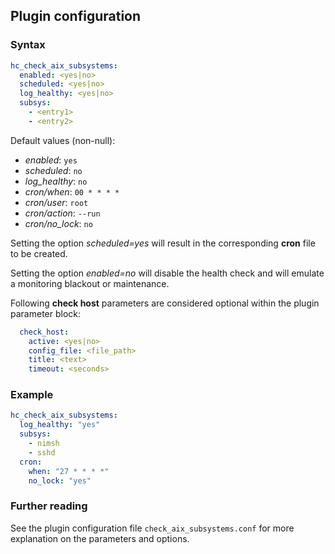## Plugin configuration

### Syntax

```yaml
hc_check_aix_subsystems:
  enabled: <yes|no>
  scheduled: <yes|no>
  log_healthy: <yes|no>
  subsys:
    - <entry1>
    - <entry2>
```

Default values (non-null):
* *enabled*: `yes`
* *scheduled*: `no`
* *log_healthy*: `no`
* *cron/when*: `00 * * * *`
* *cron/user*: `root`
* *cron/action*: `--run`
* *cron/no_lock*: `no`

Setting the option *scheduled=yes* will result in the corresponding **cron** file to be created.

Setting the option *enabled=no* will disable the health check and will emulate a monitoring blackout or maintenance.

Following **check host** parameters are considered optional within the plugin parameter block:

```yaml
  check_host:
    active: <yes|no>
    config_file: <file_path>
    title: <text>
    timeout: <seconds>
```

### Example

```yaml
hc_check_aix_subsystems:
  log_healthy: "yes"
  subsys:
    - nimsh
    - sshd
  cron:
    when: "27 * * * *"
    no_lock: "yes"    
```

### Further reading

See the plugin configuration file `check_aix_subsystems.conf` for more explanation on the parameters and options.
